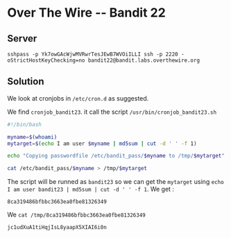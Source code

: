 # Over The Wire -- Bandit 22

## Server
```
sshpass -p Yk7owGAcWjwMVRwrTesJEwB7WVOiILLI ssh -p 2220 -oStrictHostKeyChecking=no bandit22@bandit.labs.overthewire.org 
```

## Solution
We look at cronjobs in `/etc/cron.d` as suggested.

We find `cronjob_bandit23`. it call the script `/usr/bin/cronjob_bandit23.sh`
```bash
#!/bin/bash

myname=$(whoami)
mytarget=$(echo I am user $myname | md5sum | cut -d ' ' -f 1)

echo "Copying passwordfile /etc/bandit_pass/$myname to /tmp/$mytarget"

cat /etc/bandit_pass/$myname > /tmp/$mytarget
```

The script will be runned as `bandit23` so we can get the `mytarget` using `echo I am user bandit23 | md5sum | cut -d ' ' -f 1`. We get :
```
8ca319486bfbbc3663ea0fbe81326349
```

We `cat /tmp/8ca319486bfbbc3663ea0fbe81326349`
```
jc1udXuA1tiHqjIsL8yaapX5XIAI6i0n
```
